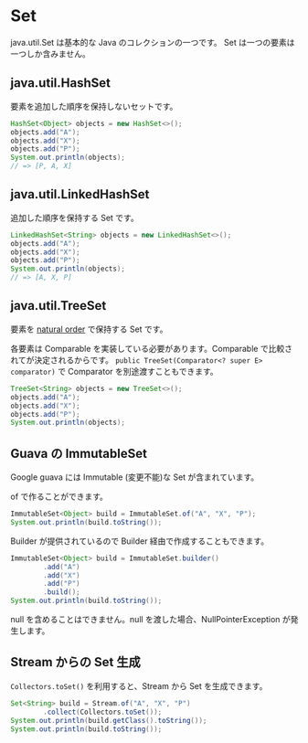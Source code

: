 # Set

java.util.Set は基本的な Java のコレクションの一つです。
Set は一つの要素は一つしか含みません。

## java.util.HashSet

要素を追加した順序を保持しないセットです。

```java
HashSet<Object> objects = new HashSet<>();
objects.add("A");
objects.add("X");
objects.add("P");
System.out.println(objects);
// => [P, A, X]
```

## java.util.LinkedHashSet

追加した順序を保持する Set です。

```java
LinkedHashSet<String> objects = new LinkedHashSet<>();
objects.add("A");
objects.add("X");
objects.add("P");
System.out.println(objects);
// => [A, X, P]
```

## java.util.TreeSet

要素を [natural order](https://docs.oracle.com/javase/7/docs/api/java/lang/Comparable.html) で保持する Set です。

各要素は Comparable を実装している必要があります。Comparable で比較されてが決定されるからです。
`public TreeSet(Comparator<? super E> comparator)` で Comparator を別途渡すこともできます。

```java
TreeSet<String> objects = new TreeSet<>();
objects.add("A");
objects.add("X");
objects.add("P");
System.out.println(objects);
```

## Guava の ImmutableSet

Google guava には Immutable (変更不能)な Set が含まれています。 

of で作ることができます。

```java
ImmutableSet<Object> build = ImmutableSet.of("A", "X", "P");
System.out.println(build.toString());
```

Builder が提供されているので Builder 経由で作成することもできます。

```java
ImmutableSet<Object> build = ImmutableSet.builder()
        .add("A")
        .add("X")
        .add("P")
        .build();
System.out.println(build.toString());
```

null を含めることはできません。null を渡した場合、NullPointerException が発生します。

## Stream からの Set 生成

`Collectors.toSet()` を利用すると、Stream から Set を生成できます。

```java
Set<String> build = Stream.of("A", "X", "P")
        .collect(Collectors.toSet());
System.out.println(build.getClass().toString());
System.out.println(build.toString());
```
